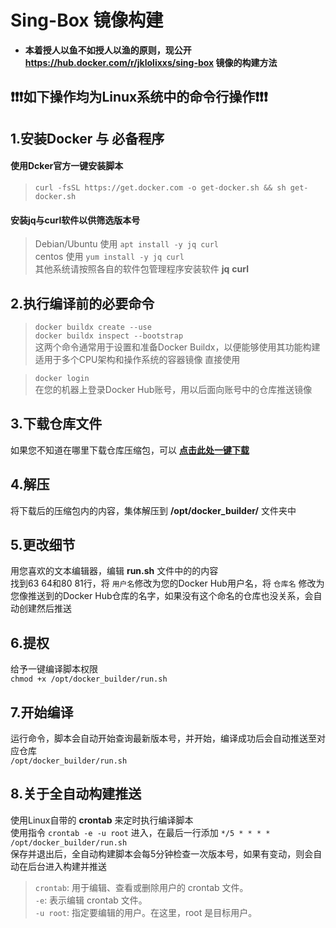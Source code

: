 # Sing-Box 镜像构建
- **本着授人以鱼不如授人以渔的原则，现公开 **https://hub.docker.com/r/jklolixxs/sing-box** 镜像的构建方法**

## ❗❗❗如下操作均为Linux系统中的命令行操作❗❗❗

## 1.安装Docker 与 必备程序
#### 使用Dcker官方一键安装脚本  
>`curl -fsSL https://get.docker.com -o get-docker.sh && sh get-docker.sh`  
#### 安装jq与curl软件以供筛选版本号  
>Debian/Ubuntu 使用 `apt install -y jq curl`  
centos 使用 `yum install -y jq curl`  
其他系统请按照各自的软件包管理程序安装软件 **jq** **curl**

## 2.执行编译前的必要命令
> `docker buildx create --use`  
> `docker buildx inspect --bootstrap`  
> 这两个命令通常用于设置和准备Docker Buildx，以便能够使用其功能构建适用于多个CPU架构和操作系统的容器镜像
直接使用

> `docker login`  
> 在您的机器上登录Docker Hub账号，用以后面向账号中的仓库推送镜像

## 3.下载仓库文件
如果您不知道在哪里下载仓库压缩包，可以 **[点击此处一键下载](https://codeload.github.com/jklolixxs/docker_builder/zip/refs/heads/main)**

## 4.解压
将下载后的压缩包内的内容，集体解压到 **/opt/docker_builder/** 文件夹中

## 5.更改细节
用您喜欢的文本编辑器，编辑 **run.sh** 文件中的的内容  
找到63 64和80 81行，将 `用户名`修改为您的Docker Hub用户名，将 `仓库名` 修改为您像推送到的Docker Hub仓库的名字，如果没有这个命名的仓库也没关系，会自动创建然后推送

## 6.提权
给予一键编译脚本权限  
`chmod +x /opt/docker_builder/run.sh`

## 7.开始编译
运行命令，脚本会自动开始查询最新版本号，并开始，编译成功后会自动推送至对应仓库  
`/opt/docker_builder/run.sh`

## 8.关于全自动构建推送
使用Linux自带的 **crontab** 来定时执行编译脚本  
使用指令 `crontab -e -u root` 进入，在最后一行添加 `*/5 * * * * /opt/docker_builder/run.sh`  
保存并退出后，全自动构建脚本会每5分钟检查一次版本号，如果有变动，则会自动在后台进入构建并推送
>`crontab`: 用于编辑、查看或删除用户的 crontab 文件。  
>`-e`: 表示编辑 crontab 文件。  
>`-u root`: 指定要编辑的用户。在这里，root 是目标用户。  
